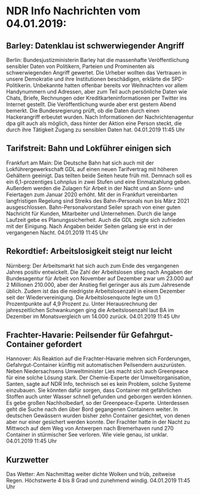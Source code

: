 # NDR Info Nachrichten vom 04.01.2019:


## Barley: Datenklau ist schwerwiegender Angriff
Berlin: Bundesjustizministerin Barley hat die massenhafte Veröffentlichung sensibler Daten von Politikern, Parteien und Prominenten als schwerwiegenden Angriff gewertet. Die Urheber wollten das Vertrauen in unsere Demokratie und ihre Institutionen beschädigen, erklärte die SPD-Politikerin. Unbekannte hatten offenbar bereits vor Weihnachten vor allem Handynummern und Adressen, aber zum Teil auch persönliche Daten wie Chats, Briefe, Rechnungen oder Kreditkarteninformationen per Twitter ins Internet gestellt. Die Veröffentlichung wurde aber erst gestern Abend bemerkt. Die Bundesregierung prüft, ob die Daten durch einen Hackerangriff erbeutet wurden. Nach Informationen der Nachrichtenagentur dpa gilt auch als möglich, dass hinter der Aktion eine Person steckt, die durch ihre Tätigkeit Zugang zu sensiblen Daten hat. 04.01.2019 11:45 Uhr 

## Tarifstreit: Bahn und Lokführer einigen sich
Frankfurt am Main: Die Deutsche Bahn hat sich auch mit der Lokführergewerkschaft GDL auf einen neuen Tarifvertrag mit höheren Gehältern geeinigt. Das teilten beide Seiten heute früh mit. Demnach soll es ein 6,1-prozentiges Lohnplus in zwei Stufen und eine Einmalzahlung geben. Außerdem werden die Zulagen für Arbeit in der Nacht und an Sonn- und Feiertagen zum Januar 2020 erhöht. Mit der in Frankfurt vereinbarten langfristigen Regelung sind Streiks des Bahn-Personals nun bis März 2021 ausgeschlossen. Bahn-Personalvorstand Seiler sprach von einer guten Nachricht für Kunden, Mitarbeiter und Unternehmen. Durch die lange Laufzeit gebe es Planungssicherheit. Auch die GDL zeigte sich zufrieden mit der Einigung. Nach Angaben beider Seiten gelang sie erst in der vergangenen Nacht. 04.01.2019 11:45 Uhr 

## Rekordtief: Arbeitslosigkeit steigt nur leicht
Nürnberg: Der Arbeitsmarkt hat sich auch zum Ende des vergangenen Jahres positiv entwickelt. Die Zahl der Arbeitslosen stieg nach Angaben der Bundesagentur für Arbeit von November auf Dezember zwar um 23.000 auf 2 Millionen 210.000, aber der Anstieg fiel geringer aus als zum Jahresende üblich. Zudem ist das die niedrigste Arbeitslosenzahl in einem Dezember seit der Wiedervereinigung. Die Arbeitslosenquote legte um 0,1 Prozentpunkte auf 4,9 Prozent zu. Unter Herausrechnung der jahreszeitlichen Schwankungen ging die Arbeitslosenzahl laut BA im Dezember im Monatsvergleich um 14.000 zurück. 04.01.2019 11:45 Uhr 

## Frachter-Havarie: Peilsender für Gefahrgut-Container gefordert
Hannover: Als Reaktion auf die Frachter-Havarie mehren sich Forderungen, Gefahrgut-Container künftig mit automatischen Peilsendern auszurüsten. Neben Niedersachsens Umweltminister Lies macht sich auch Greenpeace für eine solche Lösung stark. Der Chemie-Experte der Umweltorganisation, Santen, sagte auf NDR Info, technisch sei es kein Problem, solche Systeme einzubauen. Sie könnten dafür sorgen, dass Container mit gefährlichen Stoffen auch unter Wasser schnell gefunden und geborgen werden können. Es gebe großen Nachholbedarf, so der Greenpeace-Experte. Unterdessen geht die Suche nach den über Bord gegangenen Containern weiter. In deutschen Gewässern wurden bisher zehn Container gesichtet, von denen aber nur einer gesichert werden konnte. Der Frachter hatte in der Nacht zu Mittwoch auf dem Weg von Antwerpen nach Bremerhaven rund 270 Container in stürmischer See verloren. Wie viele genau, ist unklar. 04.01.2019 11:45 Uhr 

## Kurzwetter
Das Wetter: Am Nachmittag weiter dichte Wolken und trüb, zeitweise Regen. Höchstwerte 4 bis 8 Grad und zunehmend windig. 04.01.2019 11:45 Uhr 
